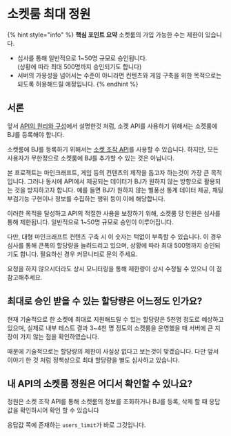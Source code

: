 # 소켓룸 최대 정원

{% hint style="info" %}
**핵심 포인트 요약** 소켓룸의 가입 가능한 수는 제한이 있습니다.

* 심사를 통해 일반적으로 1\~50명 규모로 승인됩니다.\
  (상황에 따라 최대 500명까지 승인되기도 합니다)
* 서버의 가용성을 넘어서는 수준이 아니라면 컨텐츠와 게임 구축을 위한 목적으로는 되도록 허용해드릴 예정입니다.
{% endhint %}

## 서론

앞서 [API의 원리와 구성](../api.md)에서 설명한것 처럼, 소켓 API를 사용하기 위해서는 소켓룸에 BJ를 등록해야 합니다.

소켓룸에 BJ를 등록하기 위해서는 [소켓 조작 API](../more/broken-reference/)를 사용할 수 있습니다. 하지만, 모든 사용자가 무한정으로 소켓룸에 BJ를 추가할 수 있는 것은 아닙니다.

본 프로젝트는 마인크래프트, 게임 등의 컨텐츠의 제작을 돕고자 하는것이 가장 큰 목적입니다. 그러나 동시에 API에서 제공되는 데이터가 BJ가 원하지 않는 방향으로 활용되는 것을 방지하고자 합니다. 예를 들면 BJ가 원하지 않는 별풍선 통계 데이터 제공, 채팅 부검기능 구현이나 정보를 수집하는 행위 등이 이에 해당합니다.

이러한 목적을 달성하고 API의 적절한 사용을 보장하기 위해, 소켓룸 당 인원은 심사를 통해 제한됩니다. 일반적으로 1\~50명 규모로 승인이 이루어집니다.

다만, 대형 마인크래프트 컨텐츠 구축 시 이 숫자는 턱없이 부족할 수 있습니다. 이 경우 심사를 통해 큰폭의 할당량을 늘려드리고 있으며, 상황에 따라 최대 500명까지 승인되기도 합니다. 필요하신 경우 커뮤니티로 문의 주세요.

요청을 하지 않으시더라도 상시 모니터링을 통해 제한량이 상시 수정될 수 있으니 이 점 참고해주세요.

## 최대로 승인 받을 수 있는 할당량은 어느정도 인가요?

현재 기술적으로 한 소켓에 최대로 지원해드릴 수 있는 할당량은 5천명 정도로 예상하고 있으며, 실제로 내부 테스트 결과 3\~4천 명 정도의 소켓룸을 운영했을 때 서버에 큰 지장이 가지 않는 점을 확인하였습니다.

때문에 기술적으로는 할당량의 제한이 사실상 없다고 보는것이 맞겠습니다. 다만 앞서 이야기 한 것 처럼 정책상으로 최대 할당량을 별도 심사하고 있습니다.

## 내 API의 소켓룸 정원은 어디서 확인할 수 있나요?

정원은 소켓 조작 API를 통해 소켓룸의 정보를 조회하거나 BJ를 등록, 삭제 할 때 응답값을 확인하시어 확인 할 수 있습니다

응답값 쪽에 존재하는 `users_limit`가 바로 그것입니다.

